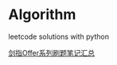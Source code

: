 # Algorithm

leetcode solutions with python



[剑指Offer系列刷题笔记汇总](https://blog.csdn.net/c406495762/article/details/79247243)
